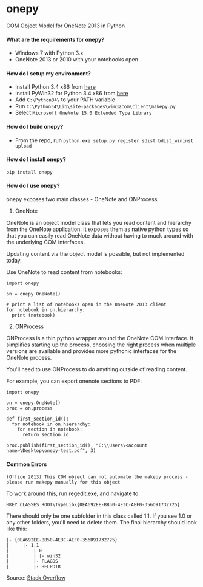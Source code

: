 onepy
=====

COM Object Model for OneNote 2013 in Python




#### What are the requirements for onepy?

* Windows 7 with Python 3.x
* OneNote 2013 or 2010 with your notebooks open


#### How do I setup my environment?

* Install Python 3.4 x86 from [here](https://www.python.org/download/releases/3.4.0/) 
* Install PyWin32 for Python 3.4 x86 from [here](http://sourceforge.net/projects/pywin32/files/pywin32/) 
* Add `C:\Python34\` to your PATH variable
* Run `C:\Python34\Lib\site-packages\win32com\client\makepy.py`
* Select `Microsoft OneNote 15.0 Extended Type Library`


#### How do I build onepy?

* From the repo, run `python.exe setup.py register sdist bdist_wininst upload`


#### How do I install onepy?

`pip install onepy`


#### How do I use onepy?

onepy exposes two main classes - OneNote and ONProcess. 

1. OneNote 

OneNote is an object model class that lets you read content and hierarchy 
from the OneNote application. It exposes them as native python types so that
you can easily read OneNote data without having to muck around with the
underlying COM interfaces.

Updating content via the object model is possible, but not implemented today.

Use OneNote to read content from notebooks:
```
import onepy
  
on = onepy.OneNote()
  
# print a list of notebooks open in the OneNote 2013 client
for notebook in on.hierarchy:
  print (notebook)
```


2. ONProcess

ONProcess is a thin python wrapper around the OneNote COM Interface. It
simplifies starting up the process, choosing the right process when multiple
versions are available and provides more pythonic interfaces for the OneNote
process.

You'll need to use ONProcess to do anything outside of reading content.

For example, you can export onenote sections to PDF:
```
import onepy
  
on = onepy.OneNote()
proc = on.process

def first_section_id():
  for notebook in on.hierarchy:
    for section in notebook:
      return section.id

proc.publish(first_section_id(), "C:\\Users\<account name>\Desktop\onepy-test.pdf", 3)

```



#### Common Errors

```
(Office 2013) This COM object can not automate the makepy process - please run makepy manually for this object
```

To work around this, run regedit.exe, and navigate to 
```
HKEY_CLASSES_ROOT\TypeLib\{0EA692EE-BB50-4E3C-AEF0-356D91732725}
```

There should only be one subfolder in this class called 1.1. If you see 1.0 or any other folders, you'll need to delete them. The final hierarchy should look like this: 

```
|- {0EA692EE-BB50-4E3C-AEF0-356D91732725}
|     |- 1.1
|         |-0
|         | |- win32
|         |- FLAGDS
|         |- HELPDIR
```

Source: [Stack Overflow](http://stackoverflow.com/questions/16287432/python-pywin-onenote-com-onenote-application-15-cannot-automate-the-makepy-p)
